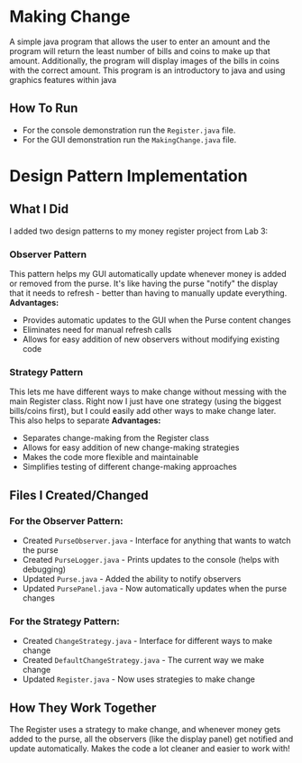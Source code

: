 # Making Change

A simple java program that allows the user to enter an amount and the program will return the least number of bills and coins to make up that amount. Additionally, the program will display images of the bills in coins with the correct amount. This program is an introductory to java and using graphics features within java

## How To Run
- For the console demonstration run the `Register.java` file.
- For the GUI demonstration run the `MakingChange.java` file.

# Design Pattern Implementation

## What I Did
I added two design patterns to my money register project from Lab 3:

### Observer Pattern
This pattern helps my GUI automatically update whenever money is added or removed from the purse. It's like having the purse "notify" the display that it needs to refresh - better than having to manually update everything.
**Advantages:**
- Provides automatic updates to the GUI when the Purse content changes
- Eliminates need for manual refresh calls
- Allows for easy addition of new observers without modifying existing code

### Strategy Pattern
This lets me have different ways to make change without messing with the main Register class. Right now I just have one strategy (using the biggest bills/coins first), but I could easily add other ways to make change later. This also helps to separate
**Advantages:**
- Separates change-making from the Register class
- Allows for easy addition of new change-making strategies
- Makes the code more flexible and maintainable
- Simplifies testing of different change-making approaches

## Files I Created/Changed

### For the Observer Pattern:
- Created `PurseObserver.java` - Interface for anything that wants to watch the purse
- Created `PurseLogger.java` - Prints updates to the console (helps with debugging)
- Updated `Purse.java` - Added the ability to notify observers
- Updated `PursePanel.java` - Now automatically updates when the purse changes

### For the Strategy Pattern:
- Created `ChangeStrategy.java` - Interface for different ways to make change
- Created `DefaultChangeStrategy.java` - The current way we make change
- Updated `Register.java` - Now uses strategies to make change

## How They Work Together
The Register uses a strategy to make change, and whenever money gets added to the purse, all the observers (like the display panel) get notified and update automatically. Makes the code a lot cleaner and easier to work with!
